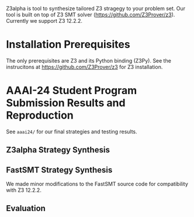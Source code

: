 Z3alpha is tool to synthesize tailored Z3 stragegy to your problem set.
Our tool is built on top of Z3 SMT solver (https://github.com/Z3Prover/z3). Currently we support Z3 12.2.2.

# Installation Prerequisites

The only prerequisites are Z3 and its Python binding (Z3Py). See the instrucitons at https://github.com/Z3Prover/z3 for Z3 installation.

# AAAI-24 Student Program Submission Results and Reproduction

See ``aaai24/`` for our final strategies and testing results. 

## Z3alpha Strategy Synthesis


## FastSMT Strategy Synthesis

We made minor modifications to the FastSMT source code for compatibility with Z3 12.2.2.  

## Evaluation